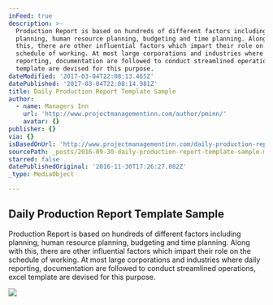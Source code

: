 ```yaml
---
inFeed: true
description: >-
  Production Report is based on hundreds of different factors including
  planning, human resource planning, budgeting and time planning. Along with
  this, there are other influential factors which impart their role on the
  schedule of working. At most large corporations and industries where daily
  reporting, documentation are followed to conduct streamlined operations, excel
  template are devised for this purpose.
dateModified: '2017-03-04T22:08:13.465Z'
datePublished: '2017-03-04T22:08:14.981Z'
title: Daily Production Report Template Sample
author:
  - name: Managers Inn
    url: 'http://www.projectmanagementinn.com/author/pminn/'
    avatar: {}
publisher: {}
via: {}
isBasedOnUrl: 'http://www.projectmanagementinn.com/daily-production-report-template-sample/'
sourcePath: _posts/2016-09-30-daily-production-report-template-sample.md
starred: false
datePublishedOriginal: '2016-11-30T17:26:27.082Z'
_type: MediaObject

---
```

<article style=""><h1>Daily Production Report Template Sample</h1><p>Production Report is based on hundreds of different factors including planning, human resource planning, budgeting and time planning. Along with this, there are other influential factors which impart their role on the schedule of working. At most large corporations and industries where daily reporting, documentation are followed to conduct streamlined operations, excel template are devised for this purpose.</p><img src="http://www.projectmanagementinn.com/wp-content/uploads/2014/09/Daily-production-Report-Template.jpg" /></article>